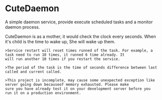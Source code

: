 CuteDaemon
==========

A simple daemon service, provide execute scheduled tasks and a monitor daemon process. 

CuteDaemon is as a mother, it would check the clock every seconds. When it's child is the time to wake up, She will wake up them.

	>Service restart will reset times runned of the task. For example, a task need to run 10 times, it runned 6 time already. It
	will run another 10 times if you restart the service.

	>The period of the task is the time of seconds difference between last called and current called.

	>This project is incomplete, may cause some unexpected exception like server going down becauseof memory exhausted. Please make
	sure you have already test it on your development server before you run it on a production environment.

